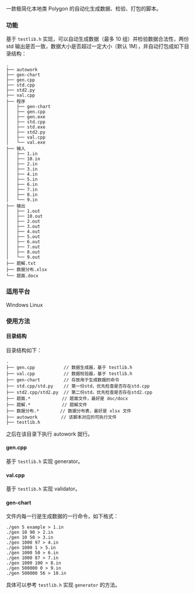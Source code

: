 一款极简化本地类 Polygon 的自动化生成数据、检验、打包的脚本。

### 功能

基于 ```testlib.h``` 实现，可以自动生成数据（最多 10 组）并检验数据合法性，两份 std 输出是否一致，数据大小是否超过一定大小（默认 1M），并自动打包成如下目录结构：

```
.
├── autowork
├── gen-chart
├── gen.cpp
├── std.cpp
├── std2.py
├── val.cpp
├── 程序
│   ├── gen-chart
│   ├── gen.cpp
│   ├── gen.exe
│   ├── std.cpp
│   ├── std.exe
│   ├── std2.py
│   ├── val.cpp
│   └── val.exe
├── 输入
│   ├── 1.in
│   ├── 10.in
│   ├── 2.in
│   ├── 3.in
│   ├── 4.in
│   ├── 5.in
│   ├── 6.in
│   ├── 7.in
│   ├── 8.in
│   └── 9.in
├── 输出
│   ├── 1.out
│   ├── 10.out
│   ├── 2.out
│   ├── 3.out
│   ├── 4.out
│   ├── 5.out
│   ├── 6.out
│   ├── 7.out
│   ├── 8.out
│   └── 9.out
├── 题解.txt
├── 数据分布.xlsx
└── 题面.docx
```

### 适用平台

Windows
Linux

### 使用方法

#### 目录结构

目录结构如下：

```
.
├── gen.cpp           // 数据生成器，基于 testlib.h
├── val.cpp           // 数据校验器，基于 testlib.h
├── gen-chart         // 存放用于生成数据的命令
├── std.cpp/std.py    // 第一份std，优先检查是否存在std.cpp
├── std2.cpp/std2.py  // 第二份std，优先检查是否存在std2.cpp
├── 题面.*            // 题面文件，最好是 doc/docx
├── 题解.*            // 题解文件
├── 数据分布.*        // 数据分布表，最好是 xlsx 文件
├── autowork         // 该脚本对应的可执行文件
├── testlib.h
```

之后在该目录下执行 autowork 就行。

#### gen.cpp

基于 ```testlib.h``` 实现 generator。

#### val.cpp

基于 ```testlib.h``` 实现 validator。

#### gen-chart

文件内每一行是生成数据的一行命令，如下格式：

```
./gen 5 example > 1.in
./gen 10 90 > 2.in
./gen 10 50 > 3.in
./gen 1000 97 > 4.in
./gen 1000 1 > 5.in
./gen 1000 50 > 6.in
./gen 1000 87 > 7.in
./gen 1000 100 > 8.in
./gen 500000 0 > 9.in
./gen 500000 56 > 10.in
```

具体可以参考 ```testlib.h``` 实现 ```generator``` 的方法。

